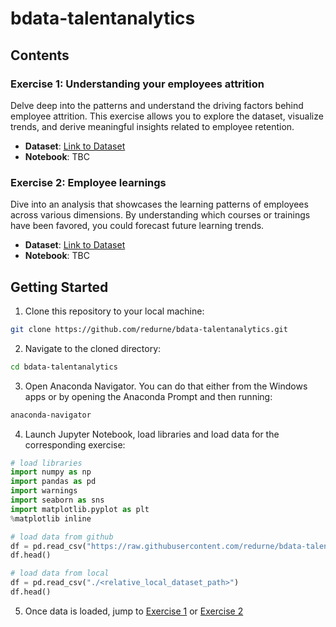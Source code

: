 # bdata-talentanalytics

## Contents

### Exercise 1: Understanding your employees attrition
Delve deep into the patterns and understand the driving factors behind employee attrition. This exercise allows you to explore the dataset, visualize trends, and derive meaningful insights related to employee retention.
  
- **Dataset**: [Link to Dataset](./ex1/dataset/employees_attrition.csv)
- **Notebook**: TBC

### Exercise 2: Employee learnings
Dive into an analysis that showcases the learning patterns of employees across various dimensions. By understanding which courses or trainings have been favored, you could forecast future learning trends.

- **Dataset**: [Link to Dataset](./ex2/dataset/employee_learnings.csv)
- **Notebook**: TBC

## Getting Started

1. Clone this repository to your local machine:
```bash
git clone https://github.com/redurne/bdata-talentanalytics.git
```
2. Navigate to the cloned directory:

```bash
cd bdata-talentanalytics
```
3. Open Anaconda Navigator. You can do that either from the Windows apps or by opening the Anaconda Prompt and then running:

```bash
anaconda-navigator
```
4. Launch Jupyter Notebook, load libraries and load data for the corresponding exercise:
   
```python
# load libraries
import numpy as np 
import pandas as pd 
import warnings
import seaborn as sns
import matplotlib.pyplot as plt
%matplotlib inline

# load data from github
df = pd.read_csv("https://raw.githubusercontent.com/redurne/bdata-talentanalytics/main/ex1/dataset/employees_attrition.csv")
df.head()

# load data from local
df = pd.read_csv("./<relative_local_dataset_path>")
df.head()
```
5. Once data is loaded, jump to [Exercise 1](./ex1/README.md) or [Exercise 2](./ex2/README.md)
